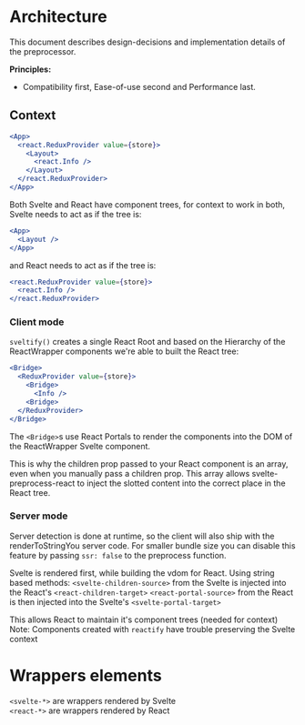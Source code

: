 # Architecture

This document describes design-decisions and implementation details of the preprocessor.

**Principles:**

- Compatibility first, Ease-of-use second and Performance last.

## Context

```jsx
<App>
  <react.ReduxProvider value={store}>
    <Layout>
      <react.Info />
    </Layout>
  </react.ReduxProvider>
</App>
```

Both Svelte and React have component trees, for context to work in both, Svelte needs to act as if the tree is:

```jsx
<App>
  <Layout />
</App>
```

and React needs to act as if the tree is:

```jsx
<react.ReduxProvider value={store}>
  <react.Info />
</react.ReduxProvider>
```

### Client mode

`sveltify()` creates a single React Root and based on the Hierarchy of the ReactWrapper components we're able to built the React tree:

```jsx
<Bridge>
  <ReduxProvider value={store}>
    <Bridge>
      <Info />
    <Bridge>
  </ReduxProvider>
</Bridge>
```

The `<Bridge>`s use React Portals to render the components into the DOM of the ReactWrapper Svelte component.

This is why the children prop passed to your React component is an array, even when you manually pass a children prop.
This array allows svelte-preprocess-react to inject the slotted content into the correct place in the React tree.

### Server mode

Server detection is done at runtime, so the client will also ship with the renderToStringYou server code.
For smaller bundle size you can disable this feature by passing `ssr: false` to the preprocess function.

Svelte is rendered first, while building the vdom for React.
Using string based methods:
`<svelte-children-source>` from the Svelte is injected into the React's `<react-children-target>`
`<react-portal-source>` from the React is then injected into the Svelte's `<svelte-portal-target>`

This allows React to maintain it's component trees (needed for context)
Note: Components created with `reactify` have trouble preserving the Svelte context

# Wrappers elements

`<svelte-*>` are wrappers rendered by Svelte  
`<react-*>` are wrappers rendered by React
